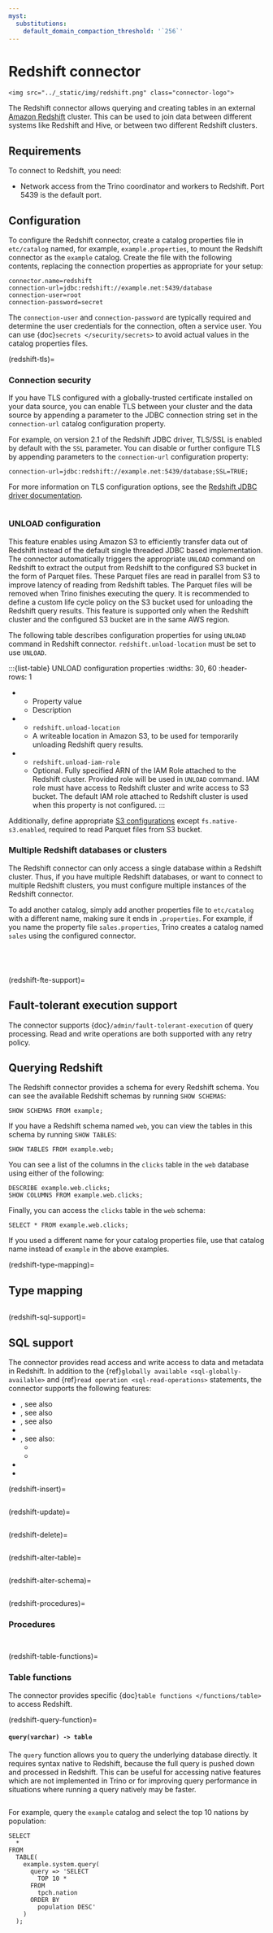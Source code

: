 ```yaml
---
myst:
  substitutions:
    default_domain_compaction_threshold: '`256`'
---
```


# Redshift connector

```{raw} html
<img src="../_static/img/redshift.png" class="connector-logo">
```

The Redshift connector allows querying and creating tables in an
external [Amazon Redshift](https://aws.amazon.com/redshift/) cluster. This can be used to join data between
different systems like Redshift and Hive, or between two different
Redshift clusters.

## Requirements

To connect to Redshift, you need:

- Network access from the Trino coordinator and workers to Redshift.
  Port 5439 is the default port.

## Configuration

To configure the Redshift connector, create a catalog properties file in
`etc/catalog` named, for example, `example.properties`, to mount the
Redshift connector as the `example` catalog. Create the file with the
following contents, replacing the connection properties as appropriate for your
setup:

```text
connector.name=redshift
connection-url=jdbc:redshift://example.net:5439/database
connection-user=root
connection-password=secret
```

The `connection-user` and `connection-password` are typically required and
determine the user credentials for the connection, often a service user. You can
use {doc}`secrets </security/secrets>` to avoid actual values in the catalog
properties files.

(redshift-tls)=
### Connection security

If you have TLS configured with a globally-trusted certificate installed on your
data source, you can enable TLS between your cluster and the data
source by appending a parameter to the JDBC connection string set in the
`connection-url` catalog configuration property.

For example, on version 2.1 of the Redshift JDBC driver, TLS/SSL is enabled by
default with the `SSL` parameter. You can disable or further configure TLS
by appending parameters to the `connection-url` configuration property:

```properties
connection-url=jdbc:redshift://example.net:5439/database;SSL=TRUE;
```

For more information on TLS configuration options, see the [Redshift JDBC driver
documentation](https://docs.aws.amazon.com/redshift/latest/mgmt/jdbc20-configuration-options.html#jdbc20-ssl-option).

```{include} jdbc-authentication.fragment
```

### UNLOAD configuration

This feature enables using Amazon S3 to efficiently transfer data out of Redshift
instead of the default single threaded JDBC based implementation.
The connector automatically triggers the appropriate `UNLOAD` command
on Redshift to extract the output from Redshift to the configured
S3 bucket in the form of Parquet files. These Parquet files are read in parallel
from S3 to improve latency of reading from Redshift tables. The Parquet
files will be removed when Trino finishes executing the query. It is recommended
to define a custom life cycle policy on the S3 bucket used for unloading the
Redshift query results.
This feature is supported only when the Redshift cluster and the configured S3
bucket are in the same AWS region.

The following table describes configuration properties for using 
`UNLOAD` command in Redshift connector. `redshift.unload-location` must be set 
to use `UNLOAD`.

:::{list-table} UNLOAD configuration properties
:widths: 30, 60
:header-rows: 1

* - Property value
  - Description
* - `redshift.unload-location`
  - A writeable location in Amazon S3, to be used for temporarily unloading 
    Redshift query results.
* - `redshift.unload-iam-role`
  - Optional. Fully specified ARN of the IAM Role attached to the Redshift cluster.
    Provided role will be used in `UNLOAD` command. IAM role must have access to 
    Redshift cluster and write access to S3 bucket. The default IAM role attached to 
    Redshift cluster is used when this property is not configured.
:::

Additionally, define appropriate [S3 configurations](/object-storage/file-system-s3)
except `fs.native-s3.enabled`, required to read Parquet files from S3 bucket. 

### Multiple Redshift databases or clusters

The Redshift connector can only access a single database within
a Redshift cluster. Thus, if you have multiple Redshift databases,
or want to connect to multiple Redshift clusters, you must configure
multiple instances of the Redshift connector.

To add another catalog, simply add another properties file to `etc/catalog`
with a different name, making sure it ends in `.properties`. For example,
if you name the property file `sales.properties`, Trino creates a
catalog named `sales` using the configured connector.

```{include} jdbc-common-configurations.fragment
```

```{include} query-comment-format.fragment
```

```{include} jdbc-domain-compaction-threshold.fragment
```

```{include} jdbc-case-insensitive-matching.fragment
```

(redshift-fte-support)=
## Fault-tolerant execution support

The connector supports {doc}`/admin/fault-tolerant-execution` of query
processing. Read and write operations are both supported with any retry policy.

## Querying Redshift

The Redshift connector provides a schema for every Redshift schema.
You can see the available Redshift schemas by running `SHOW SCHEMAS`:

```
SHOW SCHEMAS FROM example;
```

If you have a Redshift schema named `web`, you can view the tables
in this schema by running `SHOW TABLES`:

```
SHOW TABLES FROM example.web;
```

You can see a list of the columns in the `clicks` table in the `web` database
using either of the following:

```
DESCRIBE example.web.clicks;
SHOW COLUMNS FROM example.web.clicks;
```

Finally, you can access the `clicks` table in the `web` schema:

```
SELECT * FROM example.web.clicks;
```

If you used a different name for your catalog properties file, use that catalog
name instead of `example` in the above examples.

(redshift-type-mapping)=
## Type mapping

```{include} jdbc-type-mapping.fragment
```

(redshift-sql-support)=
## SQL support

The connector provides read access and write access to data and metadata in
Redshift. In addition to the {ref}`globally available
<sql-globally-available>` and {ref}`read operation <sql-read-operations>`
statements, the connector supports the following features:

- [](/sql/insert), see also [](redshift-insert)
- [](/sql/update), see also [](redshift-update)
- [](/sql/delete), see also [](redshift-delete)
- [](/sql/truncate)
- [](sql-schema-table-management), see also:
  - [](redshift-alter-table)
  - [](redshift-alter-schema)
- [](redshift-procedures)
- [](redshift-table-functions)

(redshift-insert)=
```{include} non-transactional-insert.fragment
```

(redshift-update)=
```{include} sql-update-limitation.fragment
```

(redshift-delete)=
```{include} sql-delete-limitation.fragment
```

(redshift-alter-table)=
```{include} alter-table-limitation.fragment
```

(redshift-alter-schema)=
```{include} alter-schema-limitation.fragment
```

(redshift-procedures)=
### Procedures

```{include} jdbc-procedures-flush.fragment
```
```{include} procedures-execute.fragment
```

(redshift-table-functions)=
### Table functions

The connector provides specific {doc}`table functions </functions/table>` to
access Redshift.

(redshift-query-function)=
#### `query(varchar) -> table`

The `query` function allows you to query the underlying database directly. It
requires syntax native to Redshift, because the full query is pushed down and
processed in Redshift. This can be useful for accessing native features which
are not implemented in Trino or for improving query performance in situations
where running a query natively may be faster.

```{include} query-passthrough-warning.fragment
```

For example, query the `example` catalog and select the top 10 nations by
population:

```
SELECT
  *
FROM
  TABLE(
    example.system.query(
      query => 'SELECT
        TOP 10 *
      FROM
        tpch.nation
      ORDER BY
        population DESC'
    )
  );
```

```{include} query-table-function-ordering.fragment
```
